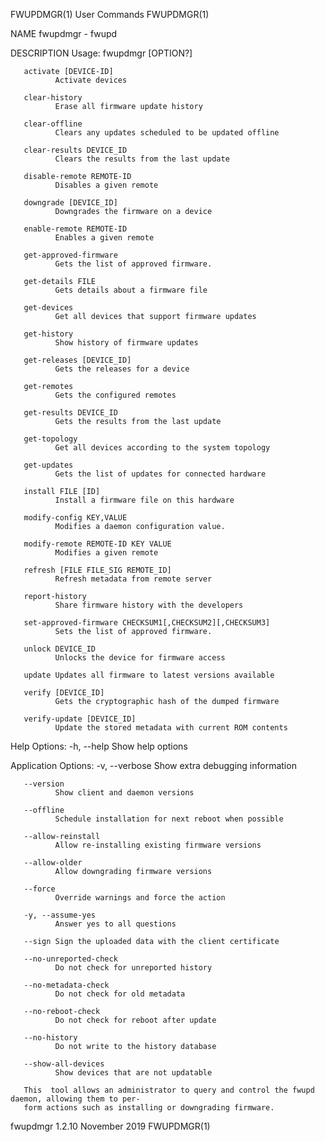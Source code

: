 FWUPDMGR(1)                                  User Commands                                 FWUPDMGR(1)

NAME
       fwupdmgr - fwupd

DESCRIPTION
   Usage:
              fwupdmgr [OPTION?]

       activate [DEVICE-ID]
              Activate devices

       clear-history
              Erase all firmware update history

       clear-offline
              Clears any updates scheduled to be updated offline

       clear-results DEVICE_ID
              Clears the results from the last update

       disable-remote REMOTE-ID
              Disables a given remote

       downgrade [DEVICE_ID]
              Downgrades the firmware on a device

       enable-remote REMOTE-ID
              Enables a given remote

       get-approved-firmware
              Gets the list of approved firmware.

       get-details FILE
              Gets details about a firmware file

       get-devices
              Get all devices that support firmware updates

       get-history
              Show history of firmware updates

       get-releases [DEVICE_ID]
              Gets the releases for a device

       get-remotes
              Gets the configured remotes

       get-results DEVICE_ID
              Gets the results from the last update

       get-topology
              Get all devices according to the system topology

       get-updates
              Gets the list of updates for connected hardware

       install FILE [ID]
              Install a firmware file on this hardware

       modify-config KEY,VALUE
              Modifies a daemon configuration value.

       modify-remote REMOTE-ID KEY VALUE
              Modifies a given remote

       refresh [FILE FILE_SIG REMOTE_ID]
              Refresh metadata from remote server

       report-history
              Share firmware history with the developers

       set-approved-firmware CHECKSUM1[,CHECKSUM2][,CHECKSUM3]
              Sets the list of approved firmware.

       unlock DEVICE_ID
              Unlocks the device for firmware access

       update Updates all firmware to latest versions available

       verify [DEVICE_ID]
              Gets the cryptographic hash of the dumped firmware

       verify-update [DEVICE_ID]
              Update the stored metadata with current ROM contents

   Help Options:
       -h, --help
              Show help options

   Application Options:
       -v, --verbose
              Show extra debugging information

       --version
              Show client and daemon versions

       --offline
              Schedule installation for next reboot when possible

       --allow-reinstall
              Allow re-installing existing firmware versions

       --allow-older
              Allow downgrading firmware versions

       --force
              Override warnings and force the action

       -y, --assume-yes
              Answer yes to all questions

       --sign Sign the uploaded data with the client certificate

       --no-unreported-check
              Do not check for unreported history

       --no-metadata-check
              Do not check for old metadata

       --no-reboot-check
              Do not check for reboot after update

       --no-history
              Do not write to the history database

       --show-all-devices
              Show devices that are not updatable

       This  tool allows an administrator to query and control the fwupd daemon, allowing them to per‐
       form actions such as installing or downgrading firmware.

fwupdmgr 1.2.10                              November 2019                                 FWUPDMGR(1)

